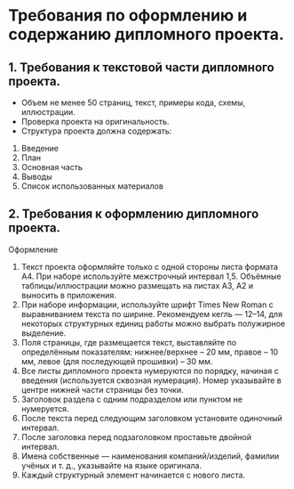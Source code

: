 # Требования по оформлению и содержанию дипломного проекта.
## 1. Требования к текстовой части дипломного проекта.
* Объем не менее 50 страниц, текст, примеры кода, схемы, иллюстрации.
* Проверка проекта на оригинальность.
* Структура проекта должна содержать:
1. Введение
2. План
3. Основная часть
4. Выводы
5. Список использованных материалов
## 2. Требования к оформлению дипломного проекта.
Оформление
1.	Текст проекта оформляйте только с одной стороны листа формата А4. При наборе используйте межстрочный интервал 1,5. Объёмные таблицы/иллюстрации можно размещать на листах А3, А2 и выносить в приложения.
2.	При наборе информации, используйте шрифт Times New Roman с выравниванием текста по ширине. Рекомендуем кегль — 12–14, для некоторых структурных единиц работы можно выбрать полужирное выделение.
3.	Поля страницы, где размещается текст, выставляйте по определённым показателям: нижнее/верхнее – 20 мм, правое – 10 мм, левое (для последующей прошивки) – 30 мм.
4.	Все листы дипломного проекта нумеруются по порядку, начиная с введения (используется сквозная нумерация). Номер указывайте в центре нижней части страницы без точки.
5.	Заголовок раздела с одним подразделом или пунктом не нумеруется.
6.	После текста перед следующим заголовком установите одиночный интервал.
7.	После заголовка перед подзаголовком проставьте двойной интервал.
8.	Имена собственные — наименования компаний/изделий, фамилии учёных и т. д., указывайте на языке оригинала.
9.	Каждый структурный элемент начинается с нового листа.